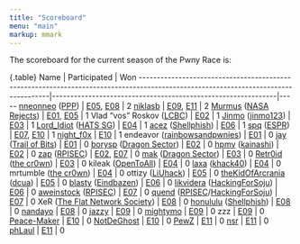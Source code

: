 ```yaml
---
title: "Scoreboard"
menu: "main"
markup: mmark
---
```


The scoreboard for the current season of the Pwny Race is:

{.table}
Name                                                                                                                               | Participated                                                 | Won
-----------------------------------------------------------------------------------------------------------------------------------|--------------------------------------------------------------|-----
[nneonneo](https://twitter.com/nneonneo) ([PPP](https://ctftime.org/team/284))                                                     |      [E05](/episodes/episode5/), [E08](/episodes/episode8/)  |   2
[niklasb](https://twitter.com/_niklasb)                                                                                            |      [E09](/episodes/episode9/), [E11](/episodes/episode11/) |   2
[Murmus](https://twitter.com/MurmusCTF) ([NASA Rejects](https://ctftime.org/team/34572))                                           |      [E01](/episodes/episode1/), [E05](/episodes/episode5/)  |   1
Vlad “vos” Roskov ([LCBC](https://ctftime.org/team/15726))                                                                         |      [E02](/episodes/episode2/)                              |   1
[Jinmo](https://twitter.com/jinmo123) ([jinmo123](https://ctftime.org/team/22056))                                                 |      [E03](/episodes/episode3/)                              |   1
[Lord_Idiot](https://twitter.com/__lord_idiot) ([HATS SG](https://ctftime.org/team/58574))                                         |      [E04](/episodes/episode4/)                              |   1
[acez](https://twitter.com/amatcama) ([Shellphish](https://ctftime.org/team/285))                                                  |      [E06](/episodes/episode6/)                              |   1
[spq](https://twitter.com/spq) ([ESPR](https://ctftime.org/team/15712))                                                            |      [E07](/episodes/episode7/), [E10](/episodes/episode10/) |   1
[night_f0x](https://twitter.com/vishnudevtj)                                                                                       |      [E10](/episodes/episode10/)                             |   1
endeavor ([rainbowsandpwnies](https://ctftime.org/team/1480))                                                                      |      [E01](/episodes/episode1/)                              |   0
[jay](https://twitter.com/computerality) ([Trail of Bits](https://www.trailofbits.com/))                                           |      [E01](/episodes/episode1/)                              |   0
[borysp](https://twitter.com/boryspop) ([Dragon Sector](https://ctftime.org/team/3329))                                            |      [E02](/episodes/episode2/)                              |   0
[hpmv](https://twitter.com/rchpmv) ([kainashi](https://ctftime.org/team/65969))                                                    |      [E02](/episodes/episode2/)                              |   0
[zap](https://twitter.com/zap_rpisec) ([RPISEC](https://ctftime.org/team/572))                                                     |      [E02](/episodes/episode2/), [E07](/episodes/episode7/)  |   0
[mak](https://twitter.com/maciekkotowicz) ([Dragon Sector](https://ctftime.org/team/3329))                                         |      [E03](/episodes/episode3/)                              |   0
[Retr0id](https://twitter.com/David3141593) ([the cr0wn](https://ctftime.org/team/48976))                                          |      [E03](/episodes/episode3/)                              |   0
kileak ([OpenToAll](https://ctftime.org/team/9135))                                                                                |      [E04](/episodes/episode4/)                              |   0
[laxa](https://twitter.com/l4x4) ([khack40](https://ctftime.org/team/12756))                                                       |      [E04](/episodes/episode4/)                              |   0
mrtumble ([the cr0wn](https://ctftime.org/team/48976))                                                                             |      [E04](/episodes/episode4/)                              |   0
ottizy ([LiUhack](https://ctftime.org/team/57588))                                                                                 |      [E05](/episodes/episode5/)                              |   0
[theKidOfArcrania](https://twitter.com/kidOfArcrania) ([dcua](https://ctftime.org/team/762))                                       |      [E05](/episodes/episode5/)                              |   0
[blasty](https://twitter.com/bl4sty) ([Eindbazen](https://ctftime.org/team/322))                                                   |      [E06](/episodes/episode6/)                              |   0
[likvidera](https://twitter.com/likvidera) ([HackingForSoju](https://ctftime.org/team/3208))                                       |      [E06](/episodes/episode6/)                              |   0
[aweinstock](https://aweinstock.com/) ([RPISEC](https://ctftime.org/team/572))                                                     |      [E07](/episodes/episode7/)                              |   0
[quend](https://twitter.com/Calaquendi44) ([RPISEC](https://ctftime.org/team/572)/[HackingForSoju](https://ctftime.org/team/3208)) |      [E07](/episodes/episode7/)                              |   0
XeR ([The Flat Network Society](https://ctftime.org/team/87434))                                                                   |      [E08](/episodes/episode8/)                              |   0
[honululu](https://twitter.com/_honululu_) ([Shellphish](https://ctftime.org/team/285))                                            |      [E08](/episodes/episode8/)                              |   0
[nandayo](https://twitter.com/nanday0_)                                                                                            |      [E08](/episodes/episode8/)                              |   0
[jazzy](https://twitter.com/ret2got)                                                                                               |      [E09](/episodes/episode9/)                              |   0
[mightymo](https://twitter.com/m1ghtymo)                                                                                           |      [E09](/episodes/episode9/)                              |   0
zzz                                                                                                                                |      [E09](/episodes/episode9/)                              |   0
[Peace-Maker](https://twitter.com/jhartung10)                                                                                      |      [E10](/episodes/episode10/)                             |   0
[NotDeGhost](https://blog.robertchen.cc/)                                                                                          |      [E10](/episodes/episode10/)                             |   0
[PewZ](https://twitter.com/0xbadcafe1)                                                                                             |      [E11](/episodes/episode11/)                             |   0
[nsr](https://twitter.com/nSinusR)                                                                                                 |      [E11](/episodes/episode11/)                             |   0
[phLaul](https://twitter.com/phLaul)                                                                                               |      [E11](/episodes/episode11/)                             |   0
